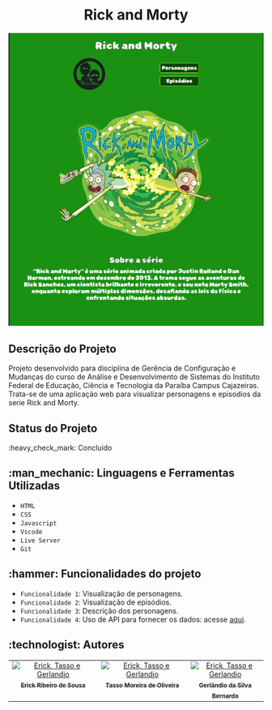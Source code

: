 <h1 align="center">Rick and Morty</h1>
<div align="center">
  <img src="./src/img/imagem.jpeg" />
</div>
<div>
  <h2>Descrição do Projeto</h2>
  <p>
    Projeto desenvolvido para disciplina de Gerência de Configuração e Mudanças do curso de Análise e Desenvolvimento de Sistemas do Instituto Federal de Educação, Ciência e Tecnologia da Paraíba Campus Cajazeiras. Trata-se de uma aplicação web para visualizar personagens e episodios da serie Rick and Morty.
  </p>
  <h2>Status do Projeto</h2>
  <p>:heavy_check_mark: Concluído </p>

  <h2>:man_mechanic: Linguagens e Ferramentas Utilizadas</h2>

  
- ``HTML``
- ``CSS``
- ``Javascript``
- ``Vscode``
- ``Live Server``
- ``Git``
<h2>:hammer: Funcionalidades do projeto</h2>
  
  - `Funcionalidade 1`: Visualização de personagens.
  - `Funcionalidade 2`: Visualização de episódios.
  - `Funcionalidade 3`: Descrição dos personagens.
  - `Funcionalidade 4`: Uso de API para fornecer os dados: acesse <a href="https://rickandmortyapi.com/">aqui</a>.
 
<h2> :technologist:  Autores</h2>
  <table >
  <tbody>
    <tr>
      <td align="center" valign="top" width="35%">
        <a href="https://github.com/ericksjp">
          <img src="https://avatars.githubusercontent.com/u/126838970?v=4" width="60px;" alt="Erick, Tasso e Gerlandio"/>
          <br/>
          <sub>
            <b>Erick Ribeiro de Sousa</b>
          </sub>
        </a>
      </td>
      <td align="center" valign="top" width="35%" >
        <a href="https://github.com/tassomoreira">
          <img src="https://avatars.githubusercontent.com/u/99520151?v=4" width="60px;" alt="Erick, Tasso e Gerlandio"/>
          <br/>
          <sub>
            <b>Tasso Moreira de Oliveira</b>
          </sub>
        </a>
      </td>
        <td align="center" valign="top" width="35%">
        <a href="https://github.com/GerlandioBernardo">
          <img src="https://avatars.githubusercontent.com/u/126838970?v=4" width="60px;" alt="Erick, Tasso e Gerlandio" />
          <br/>
          <sub>
            <b>Gerlândio da Silva Bernardo</b>
          </sub>
        </a>
      </td>
    </tr>
  </tbody>
</table>
 </div>
